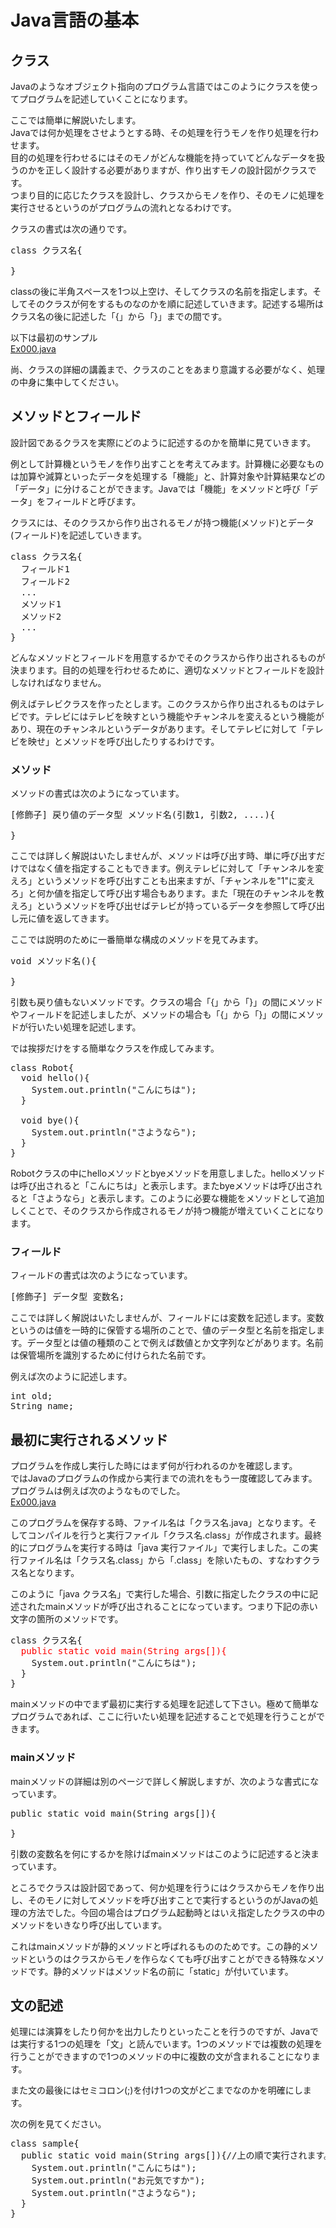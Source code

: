 # Java言語の基本
## クラス
Javaのようなオブジェクト指向のプログラム言語ではこのようにクラスを使ってプログラムを記述していくことになります。

ここでは簡単に解説いたします。  
Javaでは何か処理をさせようとする時、その処理を行うモノを作り処理を行わせます。  
目的の処理を行わせるにはそのモノがどんな機能を持っていてどんなデータを扱うのかを正しく設計する必要がありますが、作り出すモノの設計図がクラスです。  
つまり目的に応じたクラスを設計し、クラスからモノを作り、そのモノに処理を実行させるというのがプログラムの流れとなるわけです。  

クラスの書式は次の通りです。
<pre>
class クラス名{

}
</pre>

classの後に半角スペースを1つ以上空け、そしてクラスの名前を指定します。そしてそのクラスが何をするものなのかを順に記述していきます。記述する場所はクラス名の後に記述した「{」から「}」までの間です。

以下は最初のサンプル  
[Ex000.java](/src/main/java/jp/co/thumb_biz/java/samples/Ex000.java)

尚、クラスの詳細の講義まで、クラスのことをあまり意識する必要がなく、処理の中身に集中してください。

## メソッドとフィールド
設計図であるクラスを実際にどのように記述するのかを簡単に見ていきます。

例として計算機というモノを作り出すことを考えてみます。計算機に必要なものは加算や減算といったデータを処理する「機能」と、計算対象や計算結果などの「データ」に分けることができます。Javaでは「機能」をメソッドと呼び「データ」をフィールドと呼びます。

クラスには、そのクラスから作り出されるモノが持つ機能(メソッド)とデータ(フィールド)を記述していきます。
<pre>
class クラス名{
  フィールド1
  フィールド2
  ...
  メソッド1
  メソッド2
  ...
}
</pre>

どんなメソッドとフィールドを用意するかでそのクラスから作り出されるものが決まります。目的の処理を行わせるために、適切なメソッドとフィールドを設計しなければなりません。

例えばテレビクラスを作ったとします。このクラスから作り出されるものはテレビです。テレビにはテレビを映すという機能やチャンネルを変えるという機能があり、現在のチャンネルというデータがあります。そしてテレビに対して「テレビを映せ」とメソッドを呼び出したりするわけです。


### メソッド

メソッドの書式は次のようになっています。
<pre>
[修飾子] 戻り値のデータ型 メソッド名(引数1, 引数2, ....){

}
</pre>

ここでは詳しく解説はいたしませんが、メソッドは呼び出す時、単に呼び出すだけではなく値を指定することもできます。例えテレビに対して「チャンネルを変えろ」というメソッドを呼び出すことも出来ますが、「チャンネルを"1"に変えろ」と何か値を指定して呼び出す場合もあります。また「現在のチャンネルを教えろ」というメソッドを呼び出せばテレビが持っているデータを参照して呼び出し元に値を返してきます。

ここでは説明のために一番簡単な構成のメソッドを見てみます。
<pre>
void メソッド名(){

}
</pre>
引数も戻り値もないメソッドです。クラスの場合「{」から「}」の間にメソッドやフィールドを記述しましたが、メソッドの場合も「{」から「}」の間にメソッドが行いたい処理を記述します。

では挨拶だけをする簡単なクラスを作成してみます。
<pre>
class Robot{
  void hello(){
    System.out.println("こんにちは");
  }

  void bye(){
    System.out.println("さようなら");
  }
}
</pre>

Robotクラスの中にhelloメソッドとbyeメソッドを用意しました。helloメソッドは呼び出されると「こんにちは」と表示します。またbyeメソッドは呼び出されると「さようなら」と表示します。このように必要な機能をメソッドとして追加しくことで、そのクラスから作成されるモノが持つ機能が増えていくことになります。

### フィールド

フィールドの書式は次のようになっています。
<pre>
[修飾子] データ型 変数名;
</pre>

ここでは詳しく解説はいたしませんが、フィールドには変数を記述します。変数というのは値を一時的に保管する場所のことで、値のデータ型と名前を指定します。データ型とは値の種類のことで例えば数値とか文字列などがあります。名前は保管場所を識別するために付けられた名前です。

例えば次のように記述します。
<pre>
int old;
String name;
</pre>

## 最初に実行されるメソッド
プログラムを作成し実行した時にはまず何が行われるのかを確認します。  
ではJavaのプログラムの作成から実行までの流れをもう一度確認してみます。プログラムは例えば次のようなものでした。  
[Ex000.java](/src/main/java/jp/co/thumb_biz/java/samples/Ex000.java)

このプログラムを保存する時、ファイル名は「クラス名.java」となります。そしてコンパイルを行うと実行ファイル「クラス名.class」が作成されます。最終的にプログラムを実行する時は「java 実行ファイル」で実行しました。この実行ファイル名は「クラス名.class」から「.class」を除いたもの、すなわすクラス名となります。

このように「java クラス名」で実行した場合、引数に指定したクラスの中に記述されたmainメソッドが呼び出されることになっています。つまり下記の赤い文字の箇所のメソッドです。
<pre>
class クラス名{
  <font color="red">public static void main(String args[]){</font>
    System.out.println("こんにちは");
  }
}
</pre>
mainメソッドの中でまず最初に実行する処理を記述して下さい。極めて簡単なプログラムであれば、ここに行いたい処理を記述することで処理を行うことができます。

### mainメソッド
mainメソッドの詳細は別のページで詳しく解説しますが、次のような書式になっています。
<pre>
public static void main(String args[]){

}
</pre>
引数の変数名を何にするかを除けばmainメソッドはこのように記述すると決まっています。

ところでクラスは設計図であって、何か処理を行うにはクラスからモノを作り出し、そのモノに対してメソッドを呼び出すことで実行するというのがJavaの処理の方法でした。今回の場合はプログラム起動時とはいえ指定したクラスの中のメソッドをいきなり呼び出しています。

これはmainメソッドが静的メソッドと呼ばれるもののためです。この静的メソッドというのはクラスからモノを作らなくても呼び出すことができる特殊なメソッドです。静的メソッドはメソッド名の前に「static」が付いています。

## 文の記述
処理には演算をしたり何かを出力したりといったことを行うのですが、Javaでは実行する1つの処理を「文」と読んでいます。1つのメソッドでは複数の処理を行うことができますので1つのメソッドの中に複数の文が含まれることになります。

また文の最後にはセミコロン(;)を付け1つの文がどこまでなのかを明確にします。

次の例を見てください。
<pre>
class sample{
  public static void main(String args[]){//上の順で実行されます。
    System.out.println("こんにちは");
    System.out.println("お元気ですか");
    System.out.println("さようなら");
  }
}
</pre>

